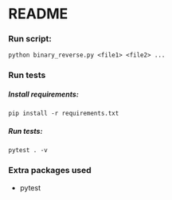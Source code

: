 # README #

### Run script: ###
`python binary_reverse.py <file1> <file2> ...`

### Run tests ###
##### Install requirements: #####
`pip install -r requirements.txt`

##### Run tests: #####
`pytest . -v`

### Extra packages used ###
* pytest